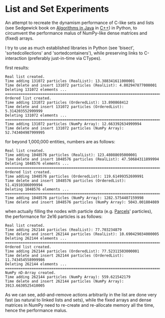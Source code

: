 # List and Set Experiments
An attempt to recreate the dynamism performance of C-like sets and lists (see Sedgewick book on [Algorithms in Java](https://algs4.cs.princeton.edu/home/) in [C++](https://www.amazon.com/Algorithms-Parts-1-4-Fundamentals-Structure/dp/0201350882/)) in Python, to circumvent the performance malus of NumPy-like dense matrices and (fixed) arrays.

I try to use as much established libraries in Python (see 'bisect', 'sortedcollections' and 'sortedcontainers'), while preserving links to C-interaction (preferably just-in-time via CTypes).

first results:

```
Real list created.
Time adding 131072 particles (RealList): 13.388341611000001
Time delete and insert 131072 particles (RealList): 4.802947877000001
Deleting 131072 elements ...
===========================================================================
Ordered list created.
Time adding 131072 particles (OrderedList): 13.890868412
Time delete and insert 131072 particles (OrderedList): 5.314203552999999
Deleting 131072 elements ...
===========================================================================
Time adding 131072 particles (NumPy Array): 12.663392634999994
Time delete and insert 131072 particles (NumPy Array): 52.743404987999995
```

for beyond 1,000,000 entities, numbers are as follows:
```
Real list created.
Time adding 1048576 particles (RealList): 123.48088695000001
Time delete and insert 1048576 particles (RealList): 47.50684311899994
Deleting 1048576 elements ...
===========================================================================
Ordered list created.
Time adding 1048576 particles (OrderedList): 119.61499352699991
Time delete and insert 1048576 particles (OrderedList): 51.41910386099994
Deleting 1048576 elements ...
===========================================================================
Time adding 1048576 particles (NumPy Array): 1282.5754407159998
Time delete and insert 1048576 particles (NumPy Array): 5043.001804089
```

when actually filling the nodes with particle data (e.g. [Parcels](https://github.com/OceanParcels/parcels)' particles), the performance for 2e16 particles is as follows:
```
Real list created.
Time adding 262144 particles (RealList): 77.703234879
Time delete and insert 262144 particles (RealList): 10.690429034000005
Deleting 262144 elements ...
===========================================================================
Ordered list created.
Time adding 262144 particles (OrderedList): 77.52311503000001
Time delete and insert 262144 particles (OrderedList): 11.743454558999986
Deleting 262144 elements ...
===========================================================================
NumPy nD-Array created.
Time adding 262144 particles (NumPy Array): 559.621542179
Time delete and insert 262144 particles (NumPy Array): 3913.6630525410005
```

As we can see, add-and-remove actions arbitrarily in the list are done very fast (as natural to linked lists and sets),
while the fixed arrays and dense matrices in NumPy need to re-create and re-allocate memory all the time, hence the performance malus.
